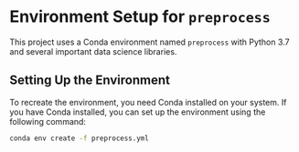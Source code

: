 # Environment Setup for `preprocess` 

This project uses a Conda environment named `preprocess` with Python 3.7 and several important data science libraries.

## Setting Up the Environment

To recreate the environment, you need Conda installed on your system. If you have Conda installed, you can set up the environment using the following command:

```bash
conda env create -f preprocess.yml

